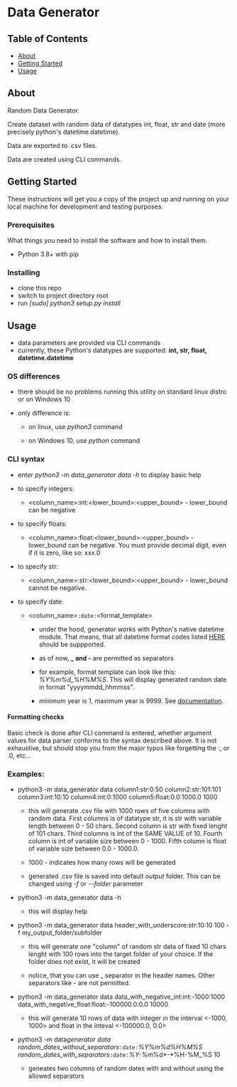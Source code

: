 # Data Generator

## Table of Contents

- [About](#about)
- [Getting Started](#getting_started)
- [Usage](#usage)

## About <a name = "about"></a>

Random Data Generator.

Create dataset with random data of datatypes int, float, str and date (more precisely python's datetime.datetime).

Data are exported to .csv files.

Data are created using CLI commands.

## Getting Started <a name = "getting_started"></a>

These instructions will get you a copy of the project up and running on your local machine for development and testing purposes.

### Prerequisites

What things you need to install the software and how to install them.

- Python 3.8+ with pip

### Installing

- clone this repo
- switch to project directory root
- run _[sudo] python3 setup.py install_

## Usage <a name = "usage"></a>

- data parameters are provided via CLI commands
- currently, these Python's datatypes are supported: **int, str, float, datetime.datetime**

### OS differences

- there should be no problems running this utility on standard linux distro or on Windows 10
- only difference is:

  - on linux, use _python3_ command

  - on Windows 10, use _python_ command

### CLI syntax

- enter _python3 -m data_generator data -h_ to display basic help
- to specify integers:

  - <column_name>:int:<lower_bound>:<upper_bound> - lower_bound can be negative

- to specify floats:

  - <column_name>:float:<lower_bound>:<upper_bound> - lower_bound can be negative. You must provide decimal digit, even if it is zero, like so: xxx.0

- to specify str:

  - <column_name>:str:<lower_bound>:<upper_bound> - lower_bound cannot be negative.

- to specify date:

  - <column_name>`:date:`<format_template>

    - under the hood, generator works with Python's native datetime module. That means, that all datetime format codes listed <a href = "https://docs.python.org/3/library/datetime.html#strftime-and-strptime-format-codes">HERE</a> should be suppported.

    - as of now, **\_ and -** are permitted as separators

    - for example, format template can look like this: _%Y%m%d\_%H%M%S_. This will display generated random date in format "yyyymmdd_hhmmss".

    - minimum year is 1, maximum year is 9999. See <a href = "https://docs.python.org/3/library/datetime.html#constants">documentation</a>.

#### Formatting checks

Basic check is done after CLI command is entered, whether argument values for data parser conforms to the syntax described above. It is not exhaustive, but should stop you from the major typos like forgetting the :, or .0, etc...

### Examples:

- python3 -m data_generator data column1:str:0:50 column2:str:101:101 column3:int:10:10 column4:int:0:1000 column5:float:0.0:1000.0 1000

  - this will generate .csv file with 1000 rows of five columns with random data. First columns is of datatype str, it is str with variable length between 0 - 50 chars. Second column is str with fixed lenght of 101 chars. Third columns is int of the SAME VALUE of 10. Fourth column is int of variable size between 0 - 1000. Fifth column is float of variable size between 0.0 - 1000.0.

  - 1000 - indicates how many rows will be generated

  - generated .csv file is saved into default _output_ folder. This can be changed using _-f_ or _--folder_ parameter

- python3 -m data_generator data -h

  - this will display help

- python3 -m data_generator data header_with_underscore:str:10:10 100 -f my_output_folder/subfolder

  - this will generate one "column" of random str data of fixed 10 chars lenght with 100 rows into the target folder of your choice. If the folder does not exist, it will be created

  - notice, that you can use \_ separator in the header names. Other separators like - are not permitted.

- python3 -m data_generator data data_with_negative_int:int:-1000:1000 data_with_negative_float:float:-100000.0:0.0 10000

  - this will generate 10 rows of data with integer in the interval <-1000, 1000> and float in the inteval <-100000.0, 0.0>

- python3 -m data*generator data random_dates_without_separators`:date:`%Y%m%d%H%M%S random_dates_with_separators`:date:`%Y-%m*%d*-*%H-%M\_%S 10

  - geneates two columns of random dates with and without using the allowed separators
